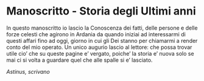 # Manoscritto - Storia degli Ultimi anni

In questo manoscritto io lascio la Conoscenza dei fatti, delle persone e delle forze celesti che agirono in Ardania da quando iniziai ad interessarmi di questi affari fino ad oggi, giorno in cui gli Dei stanno per chiamarmi a render conto del mio operato. Un unico augurio lascio al lettore: che possa trovar utile cio’ che su queste pagine e’ vergato, poiche’ la storia e’ nuova solo se mai ci si volta a guardare quel che alle spalle si e’ lasciato.

*Astinus, scrivano*
